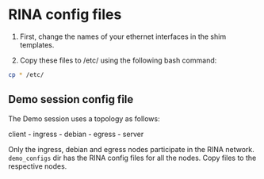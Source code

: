 # RINA config files

1. First, change the names of your ethernet interfaces in the shim templates.

2. Copy these files to /etc/ using the following bash command:

```bash
cp * /etc/
```

## Demo session config file

The Demo session uses a topology as follows:

client - ingress - debian - egress - server

Only the ingress, debian and egress nodes participate in the RINA network.
`demo_configs` dir has the RINA config files for all the nodes. Copy files to
the respective nodes.
